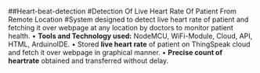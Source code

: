##Heart-beat-detection
#Detection Of Live Heart Rate Of Patient From Remote Location
#System designed to detect live heart rate of patient and fetching it over webpage at any location by doctors
to monitor patient health.
• **Tools and Technology used:** NodeMCU, WiFi-Module, Cloud, API, HTML, ArduinoIDE.
• Stored **live heart rate** of patient on ThingSpeak cloud and fetch it over webpage in graphical
manner.
• **Precise count of heartrate** obtained and transferred without delay.

